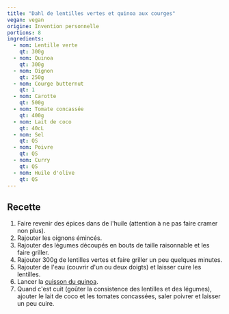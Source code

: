 ```yaml
---
title: "Dahl de lentilles vertes et quinoa aux courges"
vegan: vegan
origine: Invention personnelle
portions: 8
ingredients:
  - nom: Lentille verte
    qt: 300g
  - nom: Quinoa
    qt: 300g
  - nom: Oignon
    qt: 250g
  - nom: Courge butternut
    qt: 1
  - nom: Carotte
    qt: 500g
  - nom: Tomate concassée
    qt: 400g
  - nom: Lait de coco
    qt: 40cL
  - nom: Sel
    qt: QS
  - nom: Poivre
    qt: QS
  - nom: Curry
    qt: QS
  - nom: Huile d'olive
    qt: QS
---
```


Recette
-------

1. Faire revenir des épices dans de l'huile (attention à ne pas faire cramer non plus).
2. Rajouter les oignons émincés.
4. Rajouter des légumes découpés en bouts de taille raisonnable et les faire griller.
5. Rajouter 300g de lentilles vertes et faire griller un peu quelques minutes.
6. Rajouter de l'eau (couvrir d'un ou deux doigts) et laisser cuire les lentilles.
7. Lancer la [cuisson du quinoa](/posts/technique/cuisson_quinoa/).
8. Quand c'est cuit (goûter la consistence des lentilles et des légumes), ajouter le lait de coco et les tomates concassées, saler poivrer et laisser un peu cuire.
